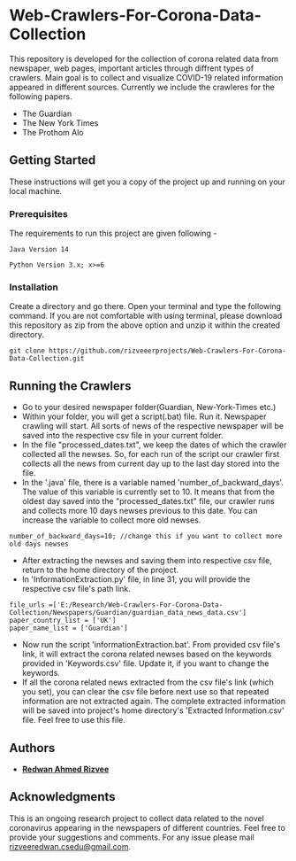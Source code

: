 # Web-Crawlers-For-Corona-Data-Collection
This repository is developed for the collection of corona related data from newspaper, web pages, important articles through diffrent types of crawlers. Main goal is to collect and visualize COVID-19 related information appeared in different sources. Currently we include the crawleres for the following papers. 

* The Guardian 
* The New York Times 
* The Prothom Alo 

## Getting Started
These instructions will get you a copy of the project up and running on your local machine.


### Prerequisites
The requirements to run this project are given following - 
```
Java Version 14
```
```
Python Version 3.x; x>=6
```

### Installation
Create a directory and go there. Open your terminal and type the following command. If you are not comfortable with using terminal, please download this repository as zip from the above option and unzip it within the created directory.

```
git clone https://github.com/rizveeerprojects/Web-Crawlers-For-Corona-Data-Collection.git
```

## Running the Crawlers 

* Go to your desired newspaper folder(Guardian, New-York-Times etc.) 
* Within your folder, you will get a script(.bat) file. Run it. Newspaper crawling will start. All sorts of news of the respective newspaper will be saved into the respective csv file in your current folder. 
* In the file "processed_dates.txt", we keep the dates of which the crawler collected all the newses. So, for each run of the script our crawler first collects all the news from current day up to the last day stored into the file.
* In the '.java' file, there is a variable named 'number_of_backward_days'. The value of this variable is currently set to 10. It means that from the oldest day saved into the "processed_dates.txt" file, our crawler runs and collects more 10 days newses previous to this date. You can increase the variable to collect more old newses. 
```
number_of_backward_days=10; //change this if you want to collect more old days newses
```
* After extracting the newses and saving them into respective csv file, return to the home directory of the project. 
* In 'InformationExtraction.py' file, in line 31, you will provide the respective csv file's path link. 
```
file_urls =['E:/Research/Web-Crawlers-For-Corona-Data-Collection/Newspapers/Guardian/guardian_data_news_data.csv']
paper_country_list = ['UK']
paper_name_list = ['Guardian']
```
* Now run the script 'informationExtraction.bat'. From provided csv file's link, it will extract the corona related newses based on the keywords provided in 'Keywords.csv' file. Update it, if you want to change the keywords. 
* If all the corona related news extracted from the csv file's link (which you set), you can clear the csv file before next use so that repeated information are not extracted again. The complete extracted information will be saved into project's home directory's 'Extracted Information.csv' file. Feel free to use this file. 

## Authors 
* **[Redwan Ahmed Rizvee](https://www.facebook.com/profile.php?id=100007730446852)**

## Acknowledgments
This is an ongoing research project to collect data related to the novel coronavirus appearing in the newspapers of different countries. Feel free to provide your suggestions and comments. For any issue please mail [rizveeredwan.csedu@gmail.com](https://www.linkedin.com/in/redwan-ahmed-rizvee-303b68133/). 




